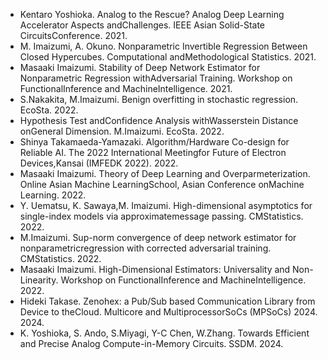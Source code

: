 - Kentaro Yoshioka. Analog to the Rescue? Analog Deep Learning Accelerator Aspects andChallenges. IEEE Asian Solid-State CircuitsConference. 2021.
- M. Imaizumi, A. Okuno. Nonparametric Invertible Regression Between Closed Hypercubes. Computational andMethodological Statistics. 2021.
- Masaaki Imaizumi. Stability of Deep Network Estimator for Nonparametric Regression withAdversarial Training. Workshop on FunctionalInference and MachineIntelligence. 2021.
- S.Nakakita, M.Imaizumi. Benign overfitting in stochastic regression. EcoSta. 2022.
- Hypothesis Test andConfidence Analysis withWasserstein Distance onGeneral Dimension. M.Imaizumi. EcoSta. 2022.
- Shinya Takamaeda-Yamazaki. Algorithm/Hardware Co-design for Reliable AI. The 2022 International Meetingfor Future of Electron Devices,Kansai (IMFEDK 2022). 2022.
- Masaaki Imaizumi. Theory of Deep Learning and Overparmeterization. Online Asian Machine LearningSchool, Asian Conference onMachine Learning. 2022.
- Y. Uematsu, K. Sawaya,M. Imaizumi. High-dimensional asymptotics for single-index models via approximatemessage passing. CMStatistics. 2022.
- M.Imaizumi. Sup-norm convergence of deep network estimator for nonparametricregression with corrected adversarial training. CMStatistics. 2022.
- Masaaki Imaizumi. High-Dimensional Estimators: Universality and Non-Linearity. Workshop on FunctionalInference and MachineIntelligence. 2022.
- Hideki Takase. Zenohex: a Pub/Sub based Communication Library from Device to theCloud. Multicore and MultiprocessorSoCs (MPSoCs) 2024. 2024.
- K. Yoshioka, S. Ando, S.Miyagi, Y-C Chen, W.Zhang. Towards Efficient and Precise Analog Compute-in-Memory Circuits. SSDM. 2024.
